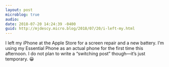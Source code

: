 ```yaml
---
layout: post
microblog: true
audio: 
date: 2018-07-20 14:24:39 -0400
guid: http://mjdescy.micro.blog/2018/07/20/i-left-my.html
---
```

I left my iPhone at the Apple Store for a screen repair and a new battery. I’m using my Essential Phone as an actual phone for the first time this afternoon. I do not plan to write a “switching post” though—it’s just temporary. 😀

